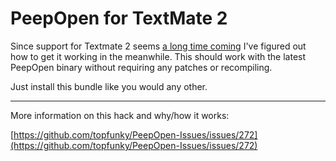 PeepOpen for TextMate 2
=======================

Since support for Textmate 2 seems [a long time coming](https://github.com/topfunky/PeepOpen-Issues/issues/272) I've figured out how to get it working in the meanwhile.  This should work with the latest PeepOpen binary without requiring any patches or recompiling.

Just install this bundle like you would any other.

-----

More information on this hack and why/how it works:

[https://github.com/topfunky/PeepOpen-Issues/issues/272](https://github.com/topfunky/PeepOpen-Issues/issues/272)